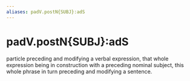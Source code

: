 ```yaml
---
aliases: padV.postN{SUBJ}:adS
---
```

# padV.postN{SUBJ}:adS

particle preceding and modifying a verbal expression, that whole expression being in construction with a preceding nominal subject, this whole phrase in turn preceding and modifying a sentence.
